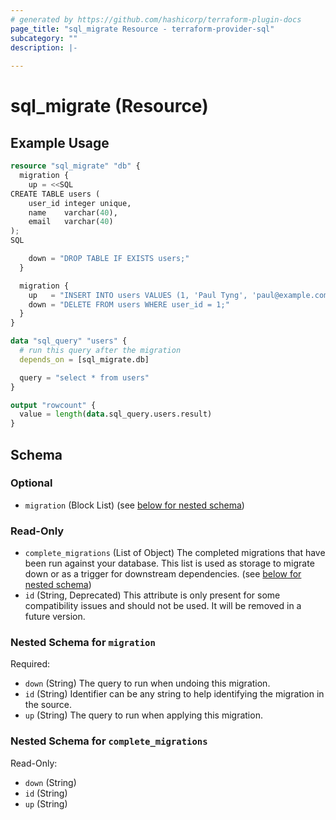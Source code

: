 ```yaml
---
# generated by https://github.com/hashicorp/terraform-plugin-docs
page_title: "sql_migrate Resource - terraform-provider-sql"
subcategory: ""
description: |-
  
---
```


# sql_migrate (Resource)



## Example Usage

```terraform
resource "sql_migrate" "db" {
  migration {
    up = <<SQL
CREATE TABLE users (
	user_id integer unique,
	name    varchar(40),
	email   varchar(40)
);
SQL

    down = "DROP TABLE IF EXISTS users;"
  }

  migration {
    up   = "INSERT INTO users VALUES (1, 'Paul Tyng', 'paul@example.com');"
    down = "DELETE FROM users WHERE user_id = 1;"
  }
}

data "sql_query" "users" {
  # run this query after the migration
  depends_on = [sql_migrate.db]

  query = "select * from users"
}

output "rowcount" {
  value = length(data.sql_query.users.result)
}
```

<!-- schema generated by tfplugindocs -->
## Schema

### Optional

- `migration` (Block List) (see [below for nested schema](#nestedblock--migration))

### Read-Only

- `complete_migrations` (List of Object) The completed migrations that have been run against your database. This list is used as storage to migrate down or as a trigger for downstream dependencies. (see [below for nested schema](#nestedatt--complete_migrations))
- `id` (String, Deprecated) This attribute is only present for some compatibility issues and should not be used. It will be removed in a future version.

<a id="nestedblock--migration"></a>
### Nested Schema for `migration`

Required:

- `down` (String) The query to run when undoing this migration.
- `id` (String) Identifier can be any string to help identifying the migration in the source.
- `up` (String) The query to run when applying this migration.


<a id="nestedatt--complete_migrations"></a>
### Nested Schema for `complete_migrations`

Read-Only:

- `down` (String)
- `id` (String)
- `up` (String)


